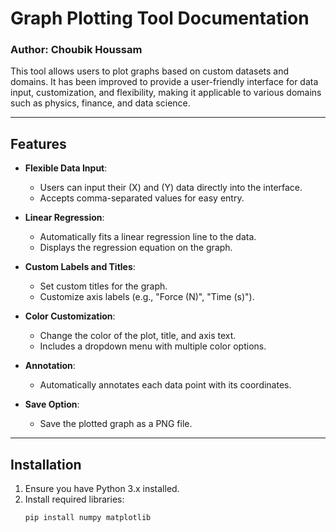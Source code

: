# Graph Plotting Tool Documentation

### Author: Choubik Houssam  
This tool allows users to plot graphs based on custom datasets and domains. It has been improved to provide a user-friendly interface for data input, customization, and flexibility, making it applicable to various domains such as physics, finance, and data science.

---

## Features
- **Flexible Data Input**:
  - Users can input their \(X\) and \(Y\) data directly into the interface.
  - Accepts comma-separated values for easy entry.
  
- **Linear Regression**:
  - Automatically fits a linear regression line to the data.
  - Displays the regression equation on the graph.

- **Custom Labels and Titles**:
  - Set custom titles for the graph.
  - Customize axis labels (e.g., "Force (N)", "Time (s)").

- **Color Customization**:
  - Change the color of the plot, title, and axis text.
  - Includes a dropdown menu with multiple color options.

- **Annotation**:
  - Automatically annotates each data point with its coordinates.

- **Save Option**:
  - Save the plotted graph as a PNG file.

---

## Installation
1. Ensure you have Python 3.x installed.
2. Install required libraries:
   ```bash
   pip install numpy matplotlib
